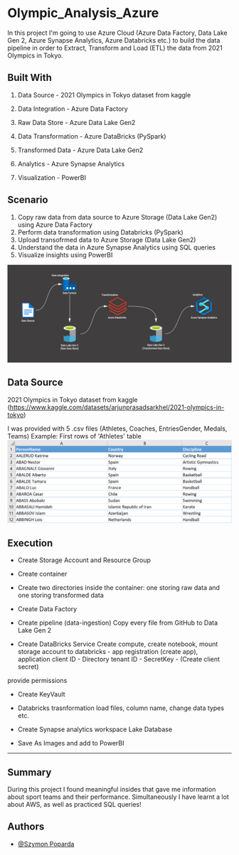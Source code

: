 # Olympic_Analysis_Azure

In this project I'm going to use Azure Cloud (Azure Data Factory, Data Lake Gen 2, Azure Synapse Analytics, Azure Databricks etc.) to build the data pipeline in order to Extract, Transform and Load (ETL) the data from 2021 Olympics in Tokyo.

## Built With
1. Data Source - 2021 Olympics in Tokyo dataset from kaggle

2. Data Integration - Azure Data Factory

3. Raw Data Store - Azure Data Lake Gen2

4. Data Transformation - Azure DataBricks (PySpark)

5. Transformed Data - Azure Data Lake Gen2

6. Analytics - Azure Synapse Analytics

7. Visualization - PowerBI

## Scenario
1. Copy raw data from data source to Azure Storage (Data Lake Gen2) using Azure Data Factory
2. Perform data transformation using Databricks (PySpark)
3. Upload transofrmed data to Azure Storage (Data Lake Gen2)
4. Understand the data in Azure Synapse Analytics using SQL queries
5. Visualize insights using PowerBI

![](images/dashboard1_nopowerBI.png)

## Data Source
2021 Olympics in Tokyo dataset from kaggle 
(https://www.kaggle.com/datasets/arjunprasadsarkhel/2021-olympics-in-tokyo)

I was provided with 5 .csv files (Athletes, Coaches, EntriesGender, Medals, Teams)
Example: First rows of 'Athletes' table
![](images/athletes_table.png)

## Execution
- Create Storage Account and Resource Group

- Create container

- Create two directories inside the container: one storing raw data and one storing transformed data

- Create Data Factory

- Create pipeline (data-ingestion)
Copy every file from GitHub to Data Lake Gen 2 

- Create DataBricks Service
Create compute, create notebook,
mount storage account to databricks - app registration (create app), 
application client ID - 
Directory tenant ID -
SecretKey - (Create client secret)

provide permissions

- Create KeyVault

- Databricks trasnformation
load files, column name, change data types etc.

- Create Synapse analytics workspace
Lake Database

- Save As Images and add to PowerBI

-----------------------------------------------------------------------------------------
## Summary
During this project I found meaningful insides that gave me information about sport teams and their performance. Simultaneously I have learnt a lot about AWS, as well as practiced SQL queries!

## Authors

- [@Szymon Poparda](https://www.linkedin.com/in/szymon-poparda-02b96a248/)






